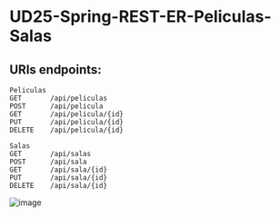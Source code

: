 # UD25-Spring-REST-ER-Peliculas-Salas

## URIs endpoints: 
```
Peliculas
GET       /api/peliculas
POST      /api/pelicula
GET       /api/pelicula/{id}
PUT       /api/pelicula/{id}
DELETE    /api/pelicula/{id}

Salas
GET       /api/salas
POST      /api/sala
GET       /api/sala/{id}
PUT       /api/sala/{id}
DELETE    /api/sala/{id}
```
![image](https://user-images.githubusercontent.com/108835310/185810872-97bbfbf9-3609-4480-b4ea-aad1f2d6a2f1.png)
